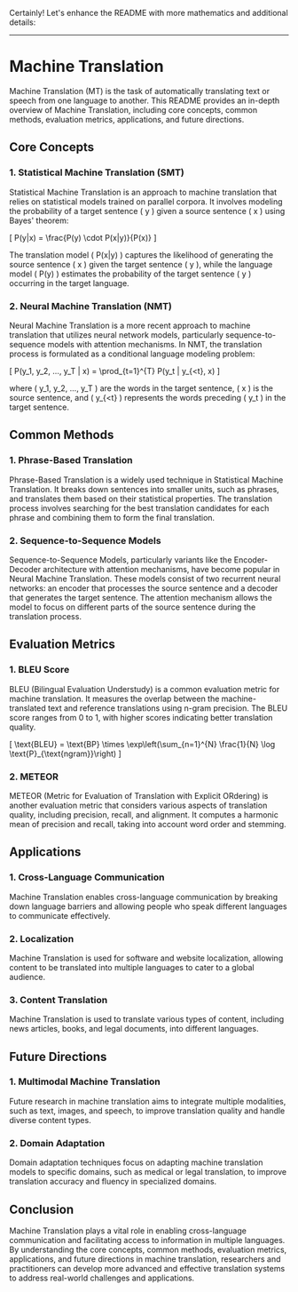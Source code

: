 Certainly! Let's enhance the README with more mathematics and additional details:

---

# Machine Translation

Machine Translation (MT) is the task of automatically translating text or speech from one language to another. This README provides an in-depth overview of Machine Translation, including core concepts, common methods, evaluation metrics, applications, and future directions.

## Core Concepts

### 1. Statistical Machine Translation (SMT)

Statistical Machine Translation is an approach to machine translation that relies on statistical models trained on parallel corpora. It involves modeling the probability of a target sentence \( y \) given a source sentence \( x \) using Bayes' theorem:

\[ P(y|x) = \frac{P(y) \cdot P(x|y)}{P(x)} \]

The translation model \( P(x|y) \) captures the likelihood of generating the source sentence \( x \) given the target sentence \( y \), while the language model \( P(y) \) estimates the probability of the target sentence \( y \) occurring in the target language.

### 2. Neural Machine Translation (NMT)

Neural Machine Translation is a more recent approach to machine translation that utilizes neural network models, particularly sequence-to-sequence models with attention mechanisms. In NMT, the translation process is formulated as a conditional language modeling problem:

\[ P(y_1, y_2, ..., y_T | x) = \prod_{t=1}^{T} P(y_t | y_{<t}, x) \]

where \( y_1, y_2, ..., y_T \) are the words in the target sentence, \( x \) is the source sentence, and \( y_{<t} \) represents the words preceding \( y_t \) in the target sentence.

## Common Methods

### 1. Phrase-Based Translation

Phrase-Based Translation is a widely used technique in Statistical Machine Translation. It breaks down sentences into smaller units, such as phrases, and translates them based on their statistical properties. The translation process involves searching for the best translation candidates for each phrase and combining them to form the final translation.

### 2. Sequence-to-Sequence Models

Sequence-to-Sequence Models, particularly variants like the Encoder-Decoder architecture with attention mechanisms, have become popular in Neural Machine Translation. These models consist of two recurrent neural networks: an encoder that processes the source sentence and a decoder that generates the target sentence. The attention mechanism allows the model to focus on different parts of the source sentence during the translation process.

## Evaluation Metrics

### 1. BLEU Score

BLEU (Bilingual Evaluation Understudy) is a common evaluation metric for machine translation. It measures the overlap between the machine-translated text and reference translations using n-gram precision. The BLEU score ranges from 0 to 1, with higher scores indicating better translation quality.

\[ \text{BLEU} = \text{BP} \times \exp\left(\sum_{n=1}^{N} \frac{1}{N} \log \text{P}_{\text{ngram}}\right) \]

### 2. METEOR

METEOR (Metric for Evaluation of Translation with Explicit ORdering) is another evaluation metric that considers various aspects of translation quality, including precision, recall, and alignment. It computes a harmonic mean of precision and recall, taking into account word order and stemming.

## Applications

### 1. Cross-Language Communication

Machine Translation enables cross-language communication by breaking down language barriers and allowing people who speak different languages to communicate effectively.

### 2. Localization

Machine Translation is used for software and website localization, allowing content to be translated into multiple languages to cater to a global audience.

### 3. Content Translation

Machine Translation is used to translate various types of content, including news articles, books, and legal documents, into different languages.

## Future Directions

### 1. Multimodal Machine Translation

Future research in machine translation aims to integrate multiple modalities, such as text, images, and speech, to improve translation quality and handle diverse content types.

### 2. Domain Adaptation

Domain adaptation techniques focus on adapting machine translation models to specific domains, such as medical or legal translation, to improve translation accuracy and fluency in specialized domains.

## Conclusion

Machine Translation plays a vital role in enabling cross-language communication and facilitating access to information in multiple languages. By understanding the core concepts, common methods, evaluation metrics, applications, and future directions in machine translation, researchers and practitioners can develop more advanced and effective translation systems to address real-world challenges and applications.
